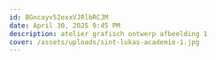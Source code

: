 ```yaml
---
id: BGncayv52exxVJRlbRCJM
date: April 30, 2025 9:45 PM
description: atelier grafisch ontwerp afbeelding 1
cover: /assets/uploads/sint-lukas-academie-1.jpg
---
```

